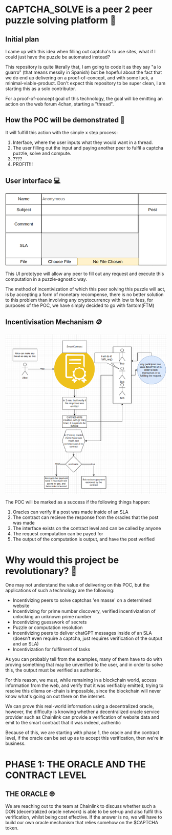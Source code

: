 <h1>
CAPTCHA_SOLVE is a peer 2 peer puzzle solving platform 🧩
</h1>

<h2>Initial plan</h2>

<p>I came up with this idea when filling out captcha's to use sites, what if I could just have the puzzle be automated instead?</p>

<p>
This repository is quite literally that, I am going to code it as they say "a lo guarro" (that means messily in Spanish) but be hopeful about the fact that we do end up delivering on a proof-of-concept, and with some luck, a minimal-viable-product. Don't expect this repository to be super clean, I am starting this as a solo contributor.
</p>

<p>For a proof-of-concept goal of this technology, the goal will be emitting an action on the web forum 4chan, starting a "thread".
</p>

<h2>How the POC will be demonstrated 🤷</h2>
It will fulfill this action with the simple x step process:

<div>
<ol>
  <li>Interface, where the user inputs what they would want in a thread.
</li>
  <li>The user filling out the input and paying another peer to fulfil a captcha puzzle, solve and compute.
</li>
  <li>????
</li>
  <li>PROFIT!!!
</li>
</ol>
</div>

<h2>User interface 💻️</h2>

<img alt="image of the MVP of the visual interface" src="./diagrams/MVP_visual_interface.png"></img>

<p>This UI prototype will allow any peer to fill out any request and execute this computation in a puzzle-agnostic way.</p>

<p>The method of incentivization of which this peer solving this puzzle will act, is by accepting a form of monetary recompense, there is no better solution to this problem than involving any cryptocurrency with low tx fees, for purposes of the POC, we have simply decided to go with fantom(FTM)</p>

<h2>Incentivisation Mechanism 🪙</h2>

<img alt="image of the incentivisation mechanism" src="./diagrams/MVP_Incentives_mechanism.png"></img>

<div>The POC will be marked as a success if the following things happen:
<ol>
  <li>Oracles can verify if a post was made inside of an SLA</li>
  <li>The contract can recieve the response from the oracles that the post was made</li>
  <li>The interface exists on the contract level and can be called by anyone</li>
  <li>The request computation can be payed for</li>
  <li>The output of the computation is output, and have the post verified</li>
</ol>
</div>

<h1>Why would this project be revolutionary? 🐉</h1>

<div>One may not understand the value of delivering on this POC, but the applications of such a technology are the following:
<ul>
  <li>Incentivizing peers to solve captchas 'en masse' on a determined website</li>
  <li>Incentivizing for prime number discovery, verified incentivization of unlocking an unknown prime number</li>
  <li>Incentivizing guesswork of secrets</li>
  <li>Puzzle or computation resolution</li>
    <li>Incentivizing peers to deliver chatGPT messages inside of an SLA (doesn't even require a captcha, just requires verification of the output and an SLA)</li>
  <li>Incentivization for fulfilment of tasks</li>
</ul>
</div>

<p>As you can probably tell from the examples, many of them have to do with proving something that may be unverified to the user, and in order to solve this, the output must be verified as authentic.</p>

<p>For this reason, we must, while remaining in a blockchain world, access information from the web, and verify that it was verifiably emitted, trying to resolve this dilema on-chain is impossible, since the blockchain will never know what's going on out there on the internet.</p>

<p>We can prove this real-world information using a decentralized oracle, however, the difficulty is knowing whether a decentralized oracle service provider such as Chainlink can provide a verification of website data and emit to the smart contract that it was indeed, authentic</p>

<p>Because of this, we are starting with phase 1, the oracle and the contract level, if the oracle can be set up as to accept this verification, then we're in business.</p>

<h1>PHASE 1: THE ORACLE AND THE CONTRACT LEVEL</h1>

<h2>THE ORACLE 🌐</h2>

<p>We are reaching out to the team at Chainlink to discuss whether such a DON (decentralized oracle network) is able to be set-up and also fulfil this verification, whilst being cost effective. If the answer is no, we will have to build our own oracle mechanism that relies somehow on the $CAPTCHA token.</p>
